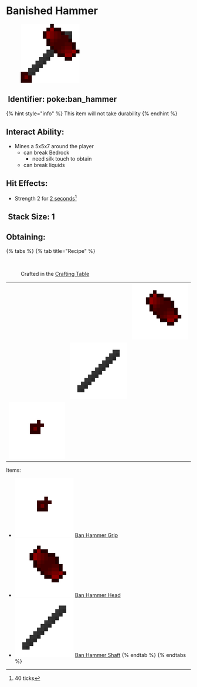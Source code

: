 # Banished Hammer

<figure><img src="https://github.com/ItsMePok/PFE/blob/wikiAssets/wikiMain/ban_hammer.png?raw=true" alt=""><figcaption></figcaption></figure>

## <img src="https://minecraft.wiki/images/Name_Tag_JE2_BE2.png?cbdc1" alt="" data-size="line"> Identifier: poke:ban\_hammer <a href="#identifier" id="identifier"></a>

{% hint style="info" %}
This item will not take durability
{% endhint %}

## Interact Ability:

* Mines a 5x5x7 around the player
  * can break Bedrock
    * need silk touch to obtain
  * can break liquids

## Hit Effects:

* Strength 2 for [2 seconds](#user-content-fn-1)[^1]

## <img src="https://minecraft.wiki/images/Light_Gray_Bundle_JE1_BE1.png?b552e" alt="" data-size="line"> Stack Size: 1

## Obtaining:

{% tabs %}
{% tab title="Recipe" %}
<figure><img src="https://minecraft.wiki/images/thumb/Crafting_Table_JE4_BE3.png/150px-Crafting_Table_JE4_BE3.png?5767f" alt=""><figcaption><p>Crafted in the <a href="https://minecraft.wiki/w/Crafting_Table">Crafting Table</a></p></figcaption></figure>

|                                                                                                           |                                                                                                                                               |                                                                                                           |
| :-------------------------------------------------------------------------------------------------------: | :-------------------------------------------------------------------------------------------------------------------------------------------: | :-------------------------------------------------------------------------------------------------------: |
|                                                                                                           |                                                                                                                                               | ![Ban Hammer Head](https://github.com/ItsMePok/PFE/blob/wikiAssets/wikiMain/ban_hammer_head.png?raw=true) |
|                                                                                                           | <img src="https://github.com/ItsMePok/PFE/blob/wikiAssets/wikiMain/ban_hammer_shaft.png?raw=true" alt="Ban Hammer Shaft" data-size="original"> |                                                                                                           |
| ![Ban Hammer Grip](https://github.com/ItsMePok/PFE/blob/wikiAssets/wikiMain/ban_hammer_grip.png?raw=true) |                                                                                                                                               |                                                                                                           |

Items:

* <img src="https://github.com/ItsMePok/PFE/blob/wikiAssets/wikiMain/ban_hammer_grip.png?raw=true" alt="Ban Hammer Grip" data-size="line"> [Ban Hammer Grip](ban-hammer-grip.md)
* <img src="https://github.com/ItsMePok/PFE/blob/wikiAssets/wikiMain/ban_hammer_head.png?raw=true" alt="Ban Hammer Head" data-size="line"> [Ban Hammer Head](ban-hammer-head.md)
* <img src="https://github.com/ItsMePok/PFE/blob/wikiAssets/wikiMain/ban_hammer_shaft.png?raw=true" alt="Ban Hammer Shaft" data-size="line"> [Ban Hammer Shaft](../../items/sticks/ban-hammer-shaft.md)
{% endtab %}
{% endtabs %}

[^1]: 40 ticks
